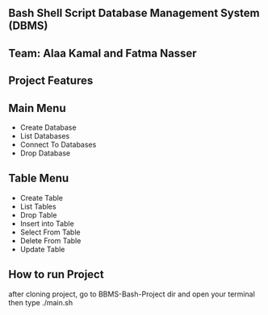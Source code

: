 Bash Shell Script Database Management System (DBMS)
-------------------------------------------------
Team: Alaa Kamal and Fatma Nasser
---------------------------------

Project Features
-----------
Main Menu
--------
- Create Database
- List Databases
- Connect To Databases
- Drop Database

Table Menu
---------
- Create Table
- List Tables
- Drop Table
- Insert into Table
- Select From Table
- Delete From Table
- Update Table

How to run Project
-------------------
after cloning project, go to BBMS-Bash-Project dir and open your terminal then type ./main.sh
